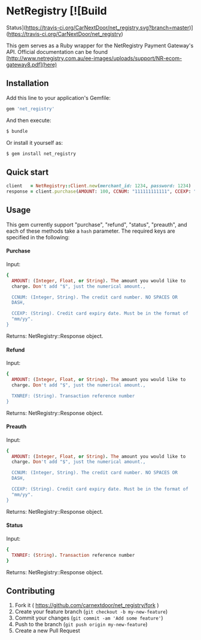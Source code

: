 # NetRegistry [![Build
Status](https://travis-ci.org/CarNextDoor/net_registry.svg?branch=master)](https://travis-ci.org/CarNextDoor/net_registry)

This gem serves as a Ruby wrapper for the NetRegistry Payment Gateway's
API. Official documentation can be found [http://www.netregistry.com.au/ee-images/uploads/support/NR-ecom-gateway8.pdf](here)

## Installation

Add this line to your application's Gemfile:

``` ruby
gem 'net_registry'
```

And then execute:

``` BASH
$ bundle
```

Or install it yourself as:

``` BASH
$ gem install net_registry
```

## Quick start

``` ruby
client   = NetRegistry::Client.new(merchant_id: 1234, password: 1234)
response = client.purchase(AMOUNT: 100, CCNUM: "111111111111", CCEXP: "10/15")
```

## Usage

This gem currently support "purchase", "refund", "status", "preauth",
and each of these methods take a `hash` parameter. The required keys
are specified in the following:

#### Purchase

Input:

``` ruby
{
  AMOUNT: (Integer, Float, or String). The amount you would like to
  charge. Don't add "$", just the numerical amount.,

  CCNUM: (Integer, String). The credit card number. NO SPACES OR
  DASH,

  CCEXP: (String). Credit card expiry date. Must be in the format of
  "mm/yy".
}
```

Returns: NetRegistry::Response object.

#### Refund

Input:
``` ruby
{
  AMOUNT: (Integer, Float, or String). The amount you would like to
  charge. Don't add "$", just the numerical amount.,

  TXNREF: (String). Transaction reference number
}
```

Returns: NetRegistry::Response object.

#### Preauth

Input:

``` ruby
{
  AMOUNT: (Integer, Float, or String). The amount you would like to
  charge. Don't add "$", just the numerical amount.,

  CCNUM: (Integer, String). The credit card number. NO SPACES OR
  DASH,

  CCEXP: (String). Credit card expiry date. Must be in the format of
  "mm/yy".
}
```

Returns: NetRegistry::Response object.

#### Status

Input:
``` ruby
{
  TXNREF: (String). Transaction reference number
}
```

Returns: NetRegistry::Response object.

## Contributing

1. Fork it ( https://github.com/carnextdoor/net_registry/fork )
2. Create your feature branch (`git checkout -b my-new-feature`)
3. Commit your changes (`git commit -am 'Add some feature'`)
4. Push to the branch (`git push origin my-new-feature`)
5. Create a new Pull Request

